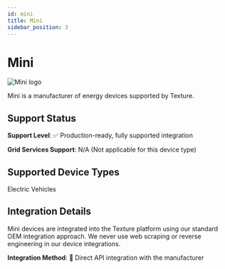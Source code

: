 ```yaml
---
id: mini
title: Mini
sidebar_position: 3
---
```


# Mini

<div style={{ textAlign: 'center', margin: '20px 0' }}>
  <img 
    src="https://device.cms.texture.energy/logo/%20Mini%20Vector%20Icon.svg" 
    alt="Mini logo" 
    style={{ maxWidth: '200px', maxHeight: '150px' }}
  />
</div>

Mini is a manufacturer of energy devices supported by Texture.



## Support Status

**Support Level**: ✅ Production-ready, fully supported integration

**Grid Services Support**: N/A (Not applicable for this device type)

## Supported Device Types

Electric Vehicles

## Integration Details

Mini devices are integrated into the Texture platform using our standard OEM integration approach. We never use web scraping or reverse engineering in our device integrations.

**Integration Method**: 🔌 Direct API integration with the manufacturer



